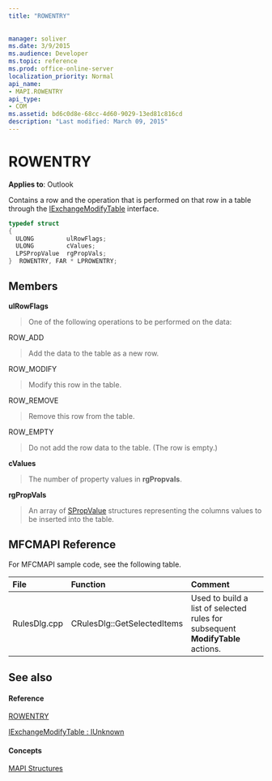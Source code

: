 ```yaml
---
title: "ROWENTRY"
 
 
manager: soliver
ms.date: 3/9/2015
ms.audience: Developer
ms.topic: reference
ms.prod: office-online-server
localization_priority: Normal
api_name:
- MAPI.ROWENTRY
api_type:
- COM
ms.assetid: bd6c0d8e-68cc-4d60-9029-13ed81c816cd
description: "Last modified: March 09, 2015"
---
```


# ROWENTRY

  
  
**Applies to**: Outlook 
  
Contains a row and the operation that is performed on that row in a table through the [IExchangeModifyTable](iexchangemodifytableiunknown.md) interface. 
  
```cpp
typedef struct
{
  ULONG         ulRowFlags;
  ULONG         cValues;
  LPSPropValue  rgPropVals;
}  ROWENTRY, FAR * LPROWENTRY;
```

## Members

 **ulRowFlags**
  
> One of the following operations to be performed on the data: 
    
ROW_ADD
  
> Add the data to the table as a new row.
    
ROW_MODIFY
  
> Modify this row in the table.
    
ROW_REMOVE
  
> Remove this row from the table.
    
ROW_EMPTY
  
> Do not add the row data to the table. (The row is empty.)
    
 **cValues**
  
> The number of property values in **rgPropvals**.
    
 **rgPropVals**
  
> An array of [SPropValue](spropvalue.md) structures representing the columns values to be inserted into the table. 
    
## MFCMAPI Reference

For MFCMAPI sample code, see the following table.
  
|**File**|**Function**|**Comment**|
|:-----|:-----|:-----|
|RulesDlg.cpp  <br/> |CRulesDlg::GetSelectedItems  <br/> |Used to build a list of selected rules for subsequent **ModifyTable** actions.  <br/> |
   
## See also

#### Reference

[ROWENTRY](rowentry.md)
  
[IExchangeModifyTable : IUnknown](iexchangemodifytableiunknown.md)
#### Concepts

[MAPI Structures](mapi-structures.md)

